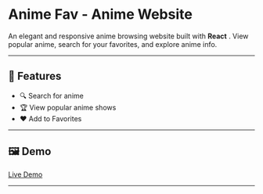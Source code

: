 # Anime Fav - Anime Website

An elegant and responsive anime browsing website built with **React** . View popular anime, search for your favorites, and explore anime info.

---

## 🚀 Features

- 🔍 Search for anime
- 🏆 View popular anime shows
- ❤️ Add to Favorites

---

## 🖼️ Demo

[Live Demo](ani-fav.netlify.app)  

---

